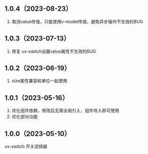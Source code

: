 ## 1.0.4（2023-08-23）
1. 取消value传值，只能使用v-model传值，避免异步操作不生效的BUG
## 1.0.3（2023-07-13）
1. 修复  uv-switch设置value属性不生效的BUG
## 1.0.2（2023-06-19）
1. size属性兼容和单位一起使用

## 1.0.1（2023-05-16）
1. 优化组件依赖，修改后无需全局引入，组件导入即可使用
2. 优化部分功能
## 1.0.0（2023-05-10）
uv-switch 开关选择器
